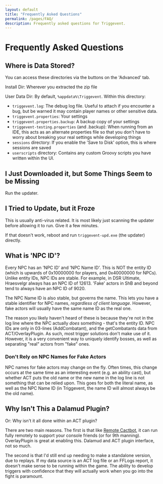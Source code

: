 ```yaml
---
layout: default
title: "Frequently Asked Questions"
permalink: /pages/FAQ/
description: Frequently asked questions for Triggevent.
---
```


# Frequently Asked Questions

## Where is Data Stored?

You can access these directories via the buttons on the 'Advanced' tab.

Install Dir: Wherever you extracted the zip file

User Data Dir: By default, `%appdata%\Triggevent`. Within this directory:
* `triggevent.log`: The debug log file. Useful to attach if you encounter a bug, but be warned it may contain player names or other sensitive data.
* `triggevent.properties`: Your settings
* `triggevent.properties.backup`: A backup copy of your settings
* `triggevent-testing.properties` (and .backup): When running from an IDE, this acts as an alternate properties file so that you don't have to worry
about breaking your real settings while developing things
* `sessions` directory: If you enable the 'Save to Disk' option, this is where sessions are saved
* `userscripts` directory: Contains any custom Groovy scripts you have written within the UI. 


## I Just Downloaded it, but Some Things Seem to be Missing

Run the updater. 

## I Tried to Update, but it Froze

This is usually anti-virus related. It is most likely just scanning the updater before allowing it to run. Give it a few minutes. 

If that doesn't work, reboot and run `triggevent-upd.exe` (the updater) directly.

## What is 'NPC ID'?

Every NPC has an 'NPC ID' and 'NPC Name ID'. This is NOT the entity ID (which is upwards of 0x10000000 for players, and 0x40000000 for NPCs). Unlike
entity IDs, NPC IDs are stable. For example, in DSR Ultimate, Hraesvelgr always has an NPC ID of 12613. 'Fake' actors in ShB and beyond tend to always
have an NPC ID of 9020. 

The NPC Name ID is also stable, but governs the name. This lets you have a stable identifier for NPC names, *regardless of client language*. However,
fake actors will usually have the same name ID as the real one. 

The reason you likely haven't heard of these is because they're not in the log line where the NPC actually *does* something - that's the entity ID.
NPC IDs are only in 03-lines (AddCombatant), and the getCombatants data from ACT/OverlayPlugin. As such, most trigger solutions don't make use of it.
However, it is a very convenient way to uniquely identify bosses, as well as separating "real" actors from "fake" ones.

### Don't Rely on NPC Names for Fake Actors

NPC names for fake actors may change on the fly. Often times, this change occurs at the same time as an interesting event (e.g. an ability cast),
but whether ACT puts the old name or the new name in the log line is not something that can be relied upon. This goes for both the literal name, as
well as the NPC Name ID (in Triggevent, the name ID will almost always be the old name).

## Why Isn't This a Dalamud Plugin?

Or: Why isn't it all done within an ACT plugin?

There are two main reasons. The first is that like [Remote Cactbot](https://github.com/quisquous/cactbot/blob/main/docs/RemoteCactbot.md), it can run
fully remotely to support your console friends (or for 9th manning). OverlayPlugin is great at enabling this. Dalamud and ACT plugin interface, not so much.

The second is that I'd still end up needing to make a standalone version, due to replays. If my data source is an ACT log file or an FFLogs report,
it doesn't make sense to be running within the game. The ability to develop triggers with confidence that they will actually work when you go into the
fight is paramount. 
